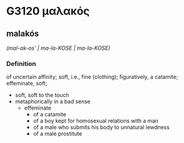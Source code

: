 # G3120 μαλακός

## malakós

_(mal-ak-os' | ma-la-KOSE | ma-la-KOSE)_

### Definition

of uncertain affinity; soft, i.e., fine (clothing); figuratively, a catamite; effeminate, soft; 

- soft, soft to the touch
- metaphorically in a bad sense
  - effeminate
    - of a catamite
    - of a boy kept for homosexual relations with a man
    - of a male who submits his body to unnatural lewdness
    - of a male prostitute
